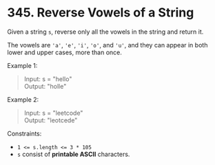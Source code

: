 # 345. Reverse Vowels of a String

Given a string `s`, reverse only all the vowels in the string and return it.

The vowels are `'a'`, `'e'`, `'i'`, `'o'`, and `'u'`, and they can appear in both lower and upper cases, more than once.

Example 1:
> Input: s = "hello"  
Output: "holle"

Example 2:
> Input: s = "leetcode"  
Output: "leotcede"

Constraints:
* `1 <= s.length <= 3 * 105`
* `s` consist of **printable ASCII** characters.


